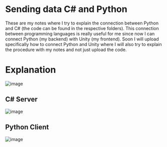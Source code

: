 # Sending data C# and Python
These are my notes where I try to explain the connection between Python and C# (the code can be found in the respective folders). This connection between programming languages is really useful for me since now I can connect Python (my backend) with Unity (my frontend). Soon I will upload specifically how to connect Python and Unity where I will also try to explain the procedure with my notes and not just upload the code. 

# Explanation
![image](https://user-images.githubusercontent.com/17753976/126081297-e530026f-5238-4115-96ed-3ee83e3c4a49.png)
## C# Server
![image](https://user-images.githubusercontent.com/17753976/126081325-c22eaeb3-e7ae-4ca4-a427-1954316c8195.png)
## Python Client
![image](https://user-images.githubusercontent.com/17753976/126081328-c2a456b7-bd73-4d84-8d61-aa2bfdc5110f.png)





